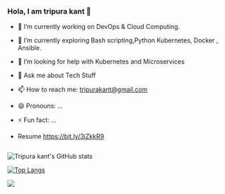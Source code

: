 ### Hola, I am tripura kant 👋

- 🔭 I’m currently working on DevOps & Cloud Computing.
- 🌱 I’m currently exploring Bash scripting,Python Kubernetes, Docker , Ansible.
- 🤔 I’m looking for help with Kubernetes and Microservices
- 💬 Ask me about Tech Stuff
- 📫 How to reach me: tripurakant@gmail.com
- 😄 Pronouns: ...
- ⚡ Fun fact: ...
- Resume https://bit.ly/3iZkkR9



  <img align="center" />




![Tripura kant's GitHub stats](https://github-readme-stats.vercel.app/api?username=tripura-kant&count_private=true)




[![Top Langs](https://github-readme-stats.vercel.app/api/top-langs/?username=tripura-kant)](https://github.com/tripura-kant/github-readme-stats)









<img src="https://github-readme-stats.vercel.app/api?username=tripura-kant&&show_icons=true&title_color=ffffff&icon_color=bb2acf&text_color=daf7dc&bg_color=151515" >



